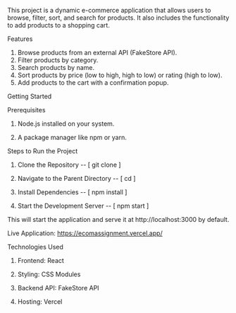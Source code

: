 This project is a dynamic e-commerce application that allows users to browse, filter, sort, and search for products. It also includes the functionality to add products to a shopping cart.

Features

 1. Browse products from an external API (FakeStore API).
 2. Filter products by category.
 3. Search products by name.
 4. Sort products by price (low to high, high to low) or rating (high to low).
 5. Add products to the cart with a confirmation popup.

Getting Started

Prerequisites

1. Node.js installed on your system.

2. A package manager like npm or yarn.

Steps to Run the Project

1. Clone the Repository
   -- [ git clone <repository-url> ]

2. Navigate to the Parent Directory
  --  [ cd <project-folder> ]

3. Install Dependencies
  -- [  npm install ]

4. Start the Development Server
  -- [  npm start ]

This will start the application and serve it at http://localhost:3000 by default.

Live Application: https://ecomassignment.vercel.app/

Technologies Used

1. Frontend: React

2. Styling: CSS Modules

3. Backend API: FakeStore API

4. Hosting: Vercel
